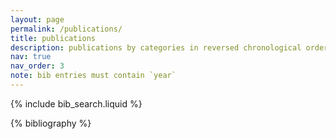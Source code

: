 ```yaml
---
layout: page
permalink: /publications/
title: publications
description: publications by categories in reversed chronological order. generated by jekyll-scholar.
nav: true
nav_order: 3
note: bib entries must contain `year`
---
```


<!-- _pages/publications.md -->

<!-- Bibsearch Feature -->

{% include bib_search.liquid %}

<div class="publications">

{% bibliography %}

</div>
